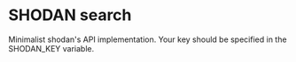 SHODAN search
====

Minimalist shodan's API implementation. Your key should be specified in the SHODAN_KEY variable.
